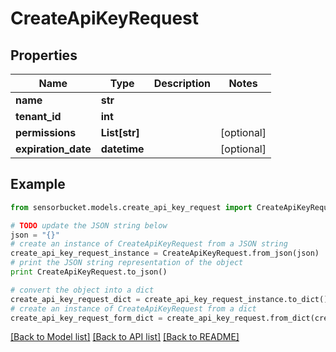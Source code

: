 # CreateApiKeyRequest


## Properties

Name | Type | Description | Notes
------------ | ------------- | ------------- | -------------
**name** | **str** |  | 
**tenant_id** | **int** |  | 
**permissions** | **List[str]** |  | [optional] 
**expiration_date** | **datetime** |  | [optional] 

## Example

```python
from sensorbucket.models.create_api_key_request import CreateApiKeyRequest

# TODO update the JSON string below
json = "{}"
# create an instance of CreateApiKeyRequest from a JSON string
create_api_key_request_instance = CreateApiKeyRequest.from_json(json)
# print the JSON string representation of the object
print CreateApiKeyRequest.to_json()

# convert the object into a dict
create_api_key_request_dict = create_api_key_request_instance.to_dict()
# create an instance of CreateApiKeyRequest from a dict
create_api_key_request_form_dict = create_api_key_request.from_dict(create_api_key_request_dict)
```
[[Back to Model list]](../README.md#documentation-for-models) [[Back to API list]](../README.md#documentation-for-api-endpoints) [[Back to README]](../README.md)


